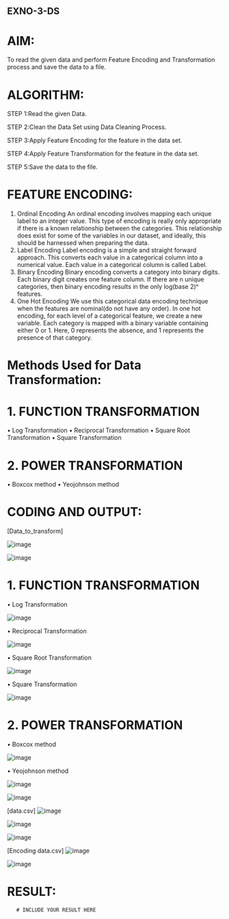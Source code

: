 ## EXNO-3-DS

# AIM:
To read the given data and perform Feature Encoding and Transformation process and save the data to a file.

# ALGORITHM:
STEP 1:Read the given Data.

STEP 2:Clean the Data Set using Data Cleaning Process.

STEP 3:Apply Feature Encoding for the feature in the data set.

STEP 4:Apply Feature Transformation for the feature in the data set.

STEP 5:Save the data to the file.

# FEATURE ENCODING:
1. Ordinal Encoding
An ordinal encoding involves mapping each unique label to an integer value. This type of encoding is really only appropriate if there is a known relationship between the categories. This relationship does exist for some of the variables in our dataset, and ideally, this should be harnessed when preparing the data.
2. Label Encoding
Label encoding is a simple and straight forward approach. This converts each value in a categorical column into a numerical value. Each value in a categorical column is called Label.
3. Binary Encoding
Binary encoding converts a category into binary digits. Each binary digit creates one feature column. If there are n unique categories, then binary encoding results in the only log(base 2)ⁿ features.
4. One Hot Encoding
We use this categorical data encoding technique when the features are nominal(do not have any order). In one hot encoding, for each level of a categorical feature, we create a new variable. Each category is mapped with a binary variable containing either 0 or 1. Here, 0 represents the absence, and 1 represents the presence of that category.

# Methods Used for Data Transformation:
  # 1. FUNCTION TRANSFORMATION
• Log Transformation
• Reciprocal Transformation
• Square Root Transformation
• Square Transformation
  # 2. POWER TRANSFORMATION
• Boxcox method
• Yeojohnson method

# CODING AND OUTPUT:
[Data_to_transform]

![image](https://github.com/user-attachments/assets/2eed22ee-ed3d-46e3-8d15-18038c5157b7)

![image](https://github.com/user-attachments/assets/33a66acc-d456-413f-94a5-3aa3e178429b)


  # 1. FUNCTION TRANSFORMATION
• Log Transformation

![image](https://github.com/user-attachments/assets/0b24492a-4dbf-4370-803c-a38e3813cfae)

• Reciprocal Transformation

![image](https://github.com/user-attachments/assets/e21eb199-033d-4646-9907-bbaafb980044)

• Square Root Transformation

![image](https://github.com/user-attachments/assets/e34c8976-f427-46d2-80b6-7e71d640ac29)

• Square Transformation

![image](https://github.com/user-attachments/assets/ecd16fae-02ac-4040-ba2a-258478353482)

  # 2. POWER TRANSFORMATION
• Boxcox method

![image](https://github.com/user-attachments/assets/8668e51c-108c-4456-a97f-ffd04530b38f)

• Yeojohnson method

![image](https://github.com/user-attachments/assets/6be648b5-327f-4c65-9b60-9627f04e7b12)

![image](https://github.com/user-attachments/assets/0280926a-ac84-44f8-a141-b258aaff95d7)

[data.csv]
![image](https://github.com/user-attachments/assets/a0ba19d7-3fef-4c0c-993a-5e86f0ded4dc)

![image](https://github.com/user-attachments/assets/be2540ed-c2c2-4633-8536-1839bda540cc)

![image](https://github.com/user-attachments/assets/fef0d2da-af08-4d79-b9f0-a34589fdd4c0)

[Encoding data.csv]
![image](https://github.com/user-attachments/assets/3b1a183e-14a8-4dc3-a232-0e6a15b24dcf)

![image](https://github.com/user-attachments/assets/bc3c907f-3f05-410d-a4fb-e44644e314dc)




# RESULT:
       # INCLUDE YOUR RESULT HERE

       
